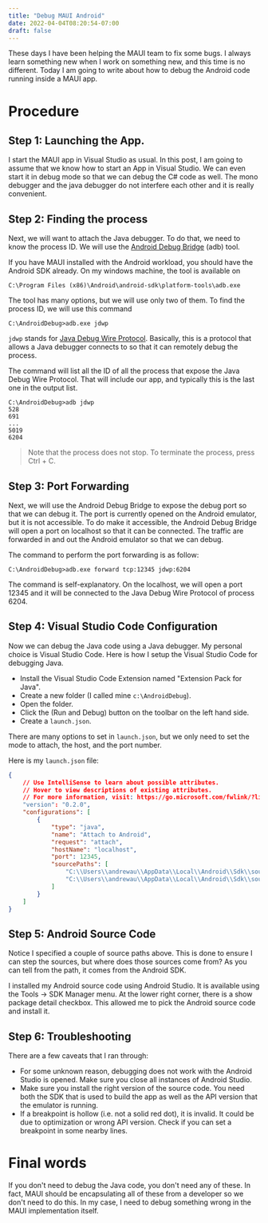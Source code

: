 ```yaml
---
title: "Debug MAUI Android"
date: 2022-04-04T08:20:54-07:00
draft: false
---
```


These days I have been helping the MAUI team to fix some bugs. I always learn something new when I work on something new, and this time is no different. Today I am going to write about how to debug the Android code running inside a MAUI app.

# Procedure

## Step 1: Launching the App.
I start the MAUI app in Visual Studio as usual. In this post, I am going to assume that we know how to start an App in Visual Studio. We can even start it in debug mode so that we can debug the C# code as well. The mono debugger and the java debugger do not interfere each other and it is really convenient.

## Step 2: Finding the process
Next, we will want to attach the Java debugger. To do that, we need to know the process ID. We will use the [Android Debug Bridge](https://developer.android.com/studio/command-line/adb) (adb) tool.

If you have MAUI installed with the Android workload, you should have the Android SDK already. On my windows machine, the tool is available on

```
C:\Program Files (x86)\Android\android-sdk\platform-tools\adb.exe
```

The tool has many options, but we will use only two of them. To find the process ID, we will use this command

```
C:\AndroidDebug>adb.exe jdwp
```

`jdwp` stands for [Java Debug Wire Protocol](https://docs.oracle.com/javase/8/docs/technotes/guides/jpda/jdwp-spec.html). Basically, this is a protocol that allows a Java debugger connects to so that it can remotely debug the process.

The command will list all the ID of all the process that expose the Java Debug Wire Protocol. That will include our app, and typically this is the last one in the output list.

```
C:\AndroidDebug>adb jdwp
528
691
...
5019
6204
```

> Note that the process does not stop. To terminate the process, press Ctrl + C.

## Step 3: Port Forwarding

Next, we will use the Android Debug Bridge to expose the debug port so that we can debug it. The port is currently opened on the Android emulator, but it is not accessible. To do make it accessible, the Android Debug Bridge will open a port on localhost so that it can be connected. The traffic are forwarded in and out the Android emulator so that we can debug.

The command to perform the port forwarding is as follow:

```
C:\AndroidDebug>adb.exe forward tcp:12345 jdwp:6204
```

The command is self-explanatory. On the localhost, we will open a port 12345 and it will be connected to the Java Debug Wire Protocol of process 6204.

## Step 4: Visual Studio Code Configuration

Now we can debug the Java code using a Java debugger. My personal choice is Visual Studio Code. Here is how I setup the Visual Studio Code for debugging Java.

- Install the Visual Studio Code Extension named "Extension Pack for Java".
- Create a new folder (I called mine `c:\AndroidDebug`).
- Open the folder.
- Click the (Run and Debug) button on the toolbar on the left hand side.
- Create a `launch.json`.

There are many options to set in `launch.json`, but we only need to set the mode to attach, the host, and the port number.

Here is my `launch.json` file:

```json
{
    // Use IntelliSense to learn about possible attributes.
    // Hover to view descriptions of existing attributes.
    // For more information, visit: https://go.microsoft.com/fwlink/?linkid=830387
    "version": "0.2.0",
    "configurations": [
        {
            "type": "java",
            "name": "Attach to Android",
            "request": "attach",
            "hostName": "localhost",
            "port": 12345,
            "sourcePaths": [
                "C:\\Users\\andrewau\\AppData\\Local\\Android\\Sdk\\sources\\android-30\\",
                "C:\\Users\\andrewau\\AppData\\Local\\Android\\Sdk\\sources\\android-31\\"
            ]
        }
    ]
}
```

## Step 5: Android Source Code

Notice I specified a couple of source paths above. This is done to ensure I can step the sources, but where does those sources come from? As you can tell from the path, it comes from the Android SDK.

I installed my Android source code using Android Studio. It is available using the Tools -> SDK Manager menu. At the lower right corner, there is a show package detail checkbox. This allowed me to pick the Android source code and install it.

## Step 6: Troubleshooting

There are a few caveats that I ran through:

- For some unknown reason, debugging does not work with the Android Studio is opened. Make sure you close all instances of Android Studio.
- Make sure you install the right version of the source code. You need both the SDK that is used to build the app as well as the API version that the emulator is running.
- If a breakpoint is hollow (i.e. not a solid red dot), it is invalid. It could be due to optimization or wrong API version. Check if you can set a breakpoint in some nearby lines.

# Final words

If you don't need to debug the Java code, you don't need any of these. In fact, MAUI should be encapsulating all of these from a developer so we don't need to do this. In my case, I need to debug something wrong in the MAUI implementation itself.